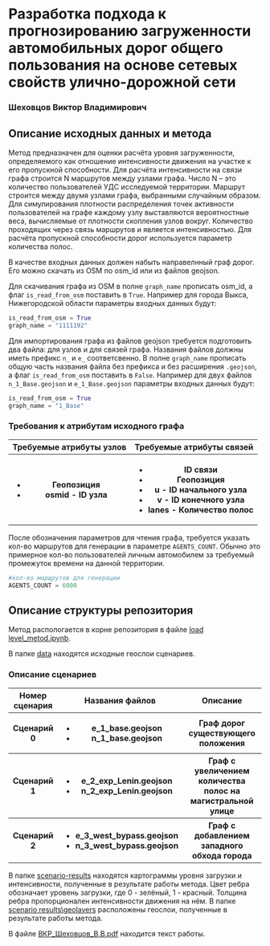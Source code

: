 # Разработка подхода к прогнозированию загруженности автомобильных дорог общего пользования на основе сетевых свойств улично-дорожной сети
### Шеховцов Виктор Владимирович

## Описание исходных данных и метода
Метод предназначен для оценки расчёта уровня загруженности, определяемого как отношение интенсивности движения на участке к его пропускной способности. Для расчёта интенсивности на связи графа строится N маршрутов между узлами графа. Число N – это количество пользователей УДС исследуемой территории. Маршрут строится между двумя узлами графа, выбранными случайным образом. Для симулирования плотности распределения точек активности пользователей на графе каждому узлу выставляются вероятностные веса, вычисляемые от плотности скопления узлов вокруг. Количество проходящих через связь маршрутов и является интенсивностью. Для расчёта пропускной способности дорог используется параметр количества полос.

В качестве входных данных должен набыть направелнный граф дорог. Его можно скачать из OSM по osm_id или из файлов geojson.

Для скачивания графа из OSM в полне `graph_name` прописать osm_id, а флаг `is_read_from_osm` поставить в `True`. Например для города Выкса, Нижегородской области параметры входных данных будут:
```py
is_read_from_osm = True
graph_name = "1111192"
```

Для импортирования графа из файлов geojson требуется подготовить два файла: для узлов и для связей графа. Названия файлов должны иметь префикс `n_` и `e_` соответсвенно. В полне `graph_name` прописать общую часть названия файла без префикса и без расширения `.geojson`, а флаг `is_read_from_osm` поставить в `False`. Например для двух файлов `n_1_Base.geojson` и `e_1_Base.geojson` параметры входных данных будут:

```py
is_read_from_osm = True
graph_name = "1_Base"
```

### Требования к атрибутам исходного графа
<table>
    <tr>
        <th>Требуемые атрибуты узлов</th>
        <th>Требуемые атрибуты связей</th>
    </tr>
    <tr>
        <th><ul>
            <li>Геопозиция</li>
            <li>osmid - ID узла</li>
        </ul></th>
        <th><ul>
            <li>ID связи</li>
            <li>Геопозиция</li>
            <li>u - ID начального узла</li>
            <li>v - ID конечного узла</li>
            <li>lanes - Количество полос</li>
        </ul></th>
    </tr>
</table>

После обозначения параметров для чтения графа, требуется указать кол-во маршрутов для генерации в параметре `AGENTS_COUNT`. Обычно это примерное кол-во пользователей личным автомобилем за требуемый промежуток времени на данной территории.  
```py
#кол-во марщрутов для генерации
AGENTS_COUNT = 6000
```

## Описание структуры репозитория
<p>Метод распологается в корне репозитория в файле <a href="https://github.com/Dropsell/Graduation-Thesis-ShekhovtsovVV/blob/main/load_level_metod.ipynb">load level_metod.ipynb</a>. </p>
<p>
В папке <a href="https://github.com/Dropsell/Graduation-Thesis-ShekhovtsovVV/tree/main/data">data</a> находятся исходные геослои сценариев. 
</p>

### Описание сценариев
<table>
    <tr>
        <th>Номер сценария</th>
        <th>Названия файлов</th>
        <th>Описание</th>
    </tr>
    <tr>
        <th>Сценарий 0</th>
        <th><ul>
            <li>e_1_base.geojson</li>
            <li>n_1_base.geojson</li>
        </ul></th>
        <th>Граф дорог существующего положения</th>
    </tr>
    <tr>
        <th>Сценарий 1</th>
        <th><ul>
            <li>e_2_exp_Lenin.geojson</li>
            <li>n_2_exp_Lenin.geojson</li>
        </ul></th>
        <th>Граф с увеличением количества полос на магистральной улице</th>
    </tr>
    <tr>
        <th>Сценарий 2</th>
        <th><ul>
            <li>e_3_west_bypass.geojson</li>
            <li>n_3_west_bypass.geojson</li>
        </ul></th>
        <th>Граф с добавлением западного обхода города</th>
    </tr>
</table>
<p>
В папке <a href="https://github.com/Dropsell/Graduation-Thesis-ShekhovtsovVV/tree/main/scenario-results">scenario-results</a> находятся картограммы уровня загрузки и интенсивности, полученные в результате работы метода. Цвет ребра обозначает уровень загрузки, где 0 - зелёный, 1 - красный. Толщина ребра пропорционален интенсивности движения на нём.
В папке <a href="https://github.com/Dropsell/Graduation-Thesis-ShekhovtsovVV/tree/main/scenario-results/geolayers">scenario results\geolayers</a> расположены геослои, полученные в результате работы метода. 

</p>
<p>
В файле <a href="https://github.com/Dropsell/Graduation-Thesis-ShekhovtsovVV/blob/main/%D0%92%D0%9A%D0%A0_%D0%A8%D0%B5%D1%85%D0%BE%D0%B2%D1%86%D0%BE%D0%B2_%D0%92.%D0%92.pdf">ВКР_Шеховцов_В.В.pdf</a> находится текст работы.
</p>
